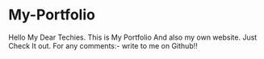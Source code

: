 # My-Portfolio

Hello My Dear Techies.
This is My Portfolio And also my own website.
Just Check It out.
For any comments:-
write to me on Github!!
